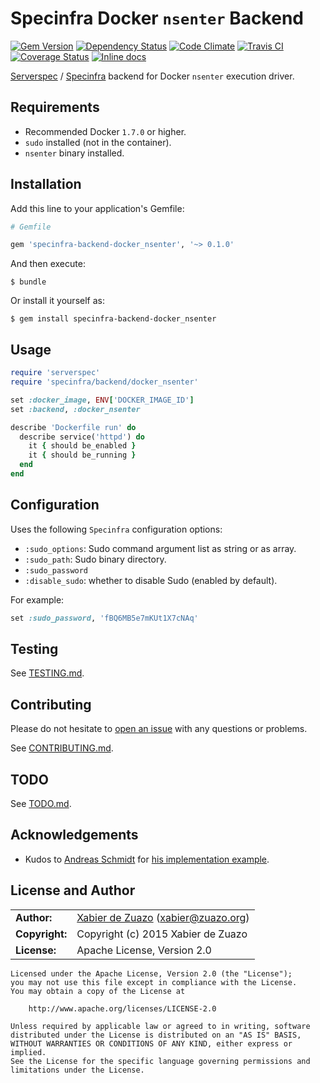 # Specinfra Docker `nsenter` Backend
[![Gem Version](http://img.shields.io/gem/v/specinfra-backend-docker_nsenter.svg?style=flat)](http://badge.fury.io/rb/specinfra-backend-docker_nsenter)
[![Dependency Status](http://img.shields.io/gemnasium/zuazo/specinfra-backend-docker_nsenter.svg?style=flat)](https://gemnasium.com/zuazo/specinfra-backend-docker_nsenter)
[![Code Climate](http://img.shields.io/codeclimate/github/zuazo/specinfra-backend-docker_nsenter.svg?style=flat)](https://codeclimate.com/github/zuazo/specinfra-backend-docker_nsenter)
[![Travis CI](http://img.shields.io/travis/zuazo/specinfra-backend-docker_nsenter.svg?style=flat)](https://travis-ci.org/zuazo/specinfra-backend-docker_nsenter)
[![Coverage Status](http://img.shields.io/coveralls/zuazo/specinfra-backend-docker_nsenter.svg?style=flat)](https://coveralls.io/r/zuazo/specinfra-backend-docker_nsenter?branch=master)
[![Inline docs](http://inch-ci.org/github/zuazo/specinfra-backend-docker_nsenter.svg?branch=master&style=flat)](http://inch-ci.org/github/zuazo/specinfra-backend-docker_nsenter)

[Serverspec](http://serverspec.org/) / [Specinfra](https://github.com/mizzy/specinfra) backend for Docker `nsenter` execution driver.

## Requirements

* Recommended Docker `1.7.0` or higher.
* `sudo` installed (not in the container).
* `nsenter` binary installed.

## Installation

Add this line to your application's Gemfile:

```ruby
# Gemfile

gem 'specinfra-backend-docker_nsenter', '~> 0.1.0'
```

And then execute:

    $ bundle

Or install it yourself as:

    $ gem install specinfra-backend-docker_nsenter

## Usage

```ruby
require 'serverspec'
require 'specinfra/backend/docker_nsenter'

set :docker_image, ENV['DOCKER_IMAGE_ID']
set :backend, :docker_nsenter

describe 'Dockerfile run' do
  describe service('httpd') do
    it { should be_enabled }
    it { should be_running }
  end
end
```

## Configuration

Uses the following `Specinfra` configuration options:

- `:sudo_options`: Sudo command argument list as string or as array.
- `:sudo_path`: Sudo binary directory.
- `:sudo_password`
- `:disable_sudo`: whether to disable Sudo (enabled by default).

For example:

```ruby
set :sudo_password, 'fBQ6MB5e7mKUt1X7cNAq'
```

## Testing

See [TESTING.md](https://github.com/zuazo/specinfra-backend-docker_nsenter/blob/master/TESTING.md).

## Contributing

Please do not hesitate to [open an issue](https://github.com/zuazo/specinfra-backend-docker_nsenter/issues/new) with any questions or problems.

See [CONTRIBUTING.md](https://github.com/zuazo/specinfra-backend-docker_nsenter/blob/master/CONTRIBUTING.md).

## TODO

See [TODO.md](https://github.com/zuazo/specinfra-backend-docker_nsenter/blob/master/TODO.md).

## Acknowledgements

* Kudos to [Andreas Schmidt](https://github.com/aschmidt75) for [his implementation example](https://gist.github.com/aschmidt75/bb38d971e4f47172e2de).

## License and Author

|                      |                                          |
|:---------------------|:-----------------------------------------|
| **Author:**          | [Xabier de Zuazo](https://github.com/zuazo) (<xabier@zuazo.org>)
| **Copyright:**       | Copyright (c) 2015 Xabier de Zuazo
| **License:**         | Apache License, Version 2.0

    Licensed under the Apache License, Version 2.0 (the "License");
    you may not use this file except in compliance with the License.
    You may obtain a copy of the License at
    
        http://www.apache.org/licenses/LICENSE-2.0
    
    Unless required by applicable law or agreed to in writing, software
    distributed under the License is distributed on an "AS IS" BASIS,
    WITHOUT WARRANTIES OR CONDITIONS OF ANY KIND, either express or implied.
    See the License for the specific language governing permissions and
    limitations under the License.
